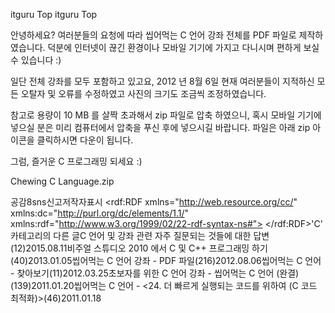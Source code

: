  itguru Top itguru Top







안녕하세요? 여러분들의 요청에 따라 씹어먹는 C 언어 강좌 전체를 PDF 파일로 제작하였습니다. 덕분에 인터넷이 끊긴 환경이나 모바일 기기에 가지고 다니시며 편하게 보실 수 있습니다 :)


일단 전체 강좌를 모두 포함하고 있고요, 2012 년 8월 6일 현재 여러분들이 지적하신 모든 오탈자 및 오류를 수정하였고 사진의 크기도 조금씩 조정하였습니다.


참고로 용량이 10 MB 를 살짝 초과해서 zip 파일로 압축 하였으니, 혹시 모바일 기기에 넣으실 분은 미리 컴퓨터에서 압축을 푸신 후에 넣으시길 바랍니다. 파일은 아래 zip 아이콘을 클릭하시면 다운이 됩니다.


그럼, 즐거운 C 프로그래밍 되세요 :)


 Chewing C Language.zip



공감8sns신고저작자표시	<rdf:RDF xmlns="http://web.resource.org/cc/" xmlns:dc="http://purl.org/dc/elements/1.1/" xmlns:rdf="http://www.w3.org/1999/02/22-rdf-syntax-ns#">		<Work rdf:about="">			<license rdf:resource="http://creativecommons.org/licenses/by-fr/2.0/kr/" />		</Work>		<License rdf:about="http://creativecommons.org/licenses/by-fr/">			<permits rdf:resource="http://web.resource.org/cc/Reproduction"/>			<permits rdf:resource="http://web.resource.org/cc/Distribution"/>			<requires rdf:resource="http://web.resource.org/cc/Notice"/>			<requires rdf:resource="http://web.resource.org/cc/Attribution"/>			<permits rdf:resource="http://web.resource.org/cc/DerivativeWorks"/>		</License>	</rdf:RDF>'C' 카테고리의 다른 글C 언어 및 강좌 관련 자주 질문되는 것들에 대한 답변(12)2015.08.11비주얼 스튜디오 2010 에서 C 및 C++ 프로그래밍 하기(40)2013.01.05씹어먹는 C 언어 강좌 - PDF 파일(216)2012.08.06씹어먹는 C 언어 - 찾아보기(11)2012.03.25초보자를 위한 C 언어 강좌 - 씹어먹는 C 언어 (완결)(139)2011.01.20씹어먹는 C 언어 - <24. 더 빠르게 실행되는 코드를 위하여 (C 코드 최적화)>(46)2011.01.18

